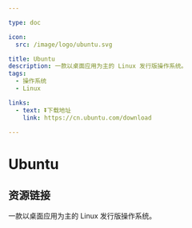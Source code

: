 ```yaml
---

type: doc

icon:
  src: /image/logo/ubuntu.svg

title: Ubuntu
description: 一款以桌面应用为主的 Linux 发行版操作系统。
tags:
  - 操作系统
  - Linux

links:
  - text: ⏬下载地址
    link: https://cn.ubuntu.com/download

---
```


<ShowLogo />

# Ubuntu

<ShowTags />

<ShowBreadcrumb />

## 资源链接

<ShowLinks />

一款以桌面应用为主的 Linux 发行版操作系统。
